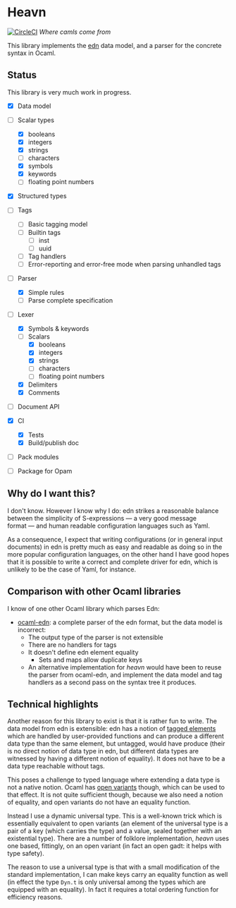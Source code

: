Heavn
======
[![CircleCI](https://circleci.com/gh/aspiwack/ocaml-heavn.svg?style=svg)](https://circleci.com/gh/aspiwack/ocaml-heavn)
_Where camls come from_


This library implements
the [edn](https://github.com/edn-format/edn#discard) data model, and a
parser for the concrete syntax in Ocaml.

Status
------

This library is very much work in progress.

- [X] Data model
- [ ] Scalar types
    - [X] booleans
    - [X] integers
    - [X] strings
    - [ ] characters
    - [X] symbols
    - [X] keywords
    - [ ] floating point numbers
- [X] Structured types
- [ ] Tags
    - [ ] Basic tagging model
    - [ ] Builtin tags
        - [ ] inst
        - [ ] uuid
    - [ ] Tag handlers
    - [ ] Error-reporting and error-free mode when parsing unhandled
          tags
- [ ] Parser
    - [X] Simple rules
    - [ ] Parse complete specification
- [ ] Lexer
    - [X] Symbols & keywords
    - [ ] Scalars
        - [X] booleans
        - [X] integers
        - [X] strings
        - [ ] characters
        - [ ] floating point numbers
    - [X] Delimiters
    - [X] Comments
- [ ] Document API
- [X] CI
    - [X] Tests
    - [X] Build/publish doc
- [ ] Pack modules
- [ ] Package for Opam
    
    
Why do I want this?
-------------------

I don't know. However I know why I do: edn strikes a reasonable
balance between the simplicity of S-expressions — a very good message
format — and human readable configuration languages such as Yaml.

As a consequence, I expect that writing configurations (or in general input
documents) in edn is pretty much as easy and readable as doing so in
the more popular configuration languages, on the other hand I have
good hopes that it is possible to write a correct and complete driver
for edn, which is unlikely to be the case of Yaml, for instance.

Comparison with other Ocaml libraries
-------------------------------------

I know of one other Ocaml library which parses Edn:

- [ocaml-edn](https://github.com/prepor/ocaml-edn/): a complete parser
  of the edn format, but the data model is incorrect:
    - The output type of the parser is not extensible
    - There are no handlers for tags
    - It doesn't define edn element equality
        - Sets and maps allow duplicate keys
    - An alternative implementation for _heavn_ would have been to
      reuse the parser from ocaml-edn, and implement the data model
      and tag handlers as a second pass on the syntax tree it
      produces.

Technical highlights
--------------------

Another reason for this library to exist is that it is rather fun to
write. The data model from edn is extensible: edn has a notion
of
[tagged elements](https://github.com/edn-format/edn#tagged-elements)
which are handled by user-provided functions and can produce a
different data type than the same element, but untagged, would have
produce (their is no direct notion of data type in edn, but different
data types are witnessed by having a different notion of equality). It
does not have to be a data type reachable without tags.

This poses a challenge to typed language where extending a data type
is not a native notion. Ocaml
has
[open variants](http://caml.inria.fr/pub/docs/manual-ocaml/extn.html#sec251) though,
which can be used to that effect. It is not quite sufficient though,
because we also need a notion of equality, and open variants do not
have an equality function.

Instead I use a dynamic universal type. This is a well-known trick
which is essentially equivalent to open variants (an element of the
universal type is a pair of a key (which carries the type) and a
value, sealed together with an existential type). There are a number
of folklore implementation, _heavn_ uses one based, fittingly, on an
open variant (in fact an open gadt: it helps with type safety).

The reason to use a universal type is that with a small modification
of the standard implementation, I can make keys carry an equality
function as well (in effect the type `Dyn.t` is only universal among
the types which are equipped with an equality). In fact it requires a
total ordering function for efficiency reasons.
